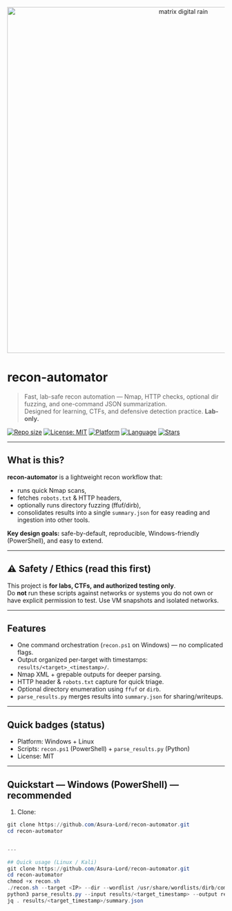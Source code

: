 <p align="center">
  <img src="https://upload.wikimedia.org/wikipedia/commons/6/6b/Digital_rain_animation_medium_letters_shine.gif" width="800" alt="matrix digital rain"/>
</p>

# recon-automator
> Fast, lab-safe recon automation — Nmap, HTTP checks, optional dir fuzzing, and one-command JSON summarization.  
> Designed for learning, CTFs, and defensive detection practice. **Lab-only.**

[![Repo size](https://img.shields.io/github/repo-size/Asura-Lord/recon-automator)](https://github.com/Asura-Lord/recon-automator)
[![License: MIT](https://img.shields.io/badge/License-MIT-blue.svg)](LICENSE)
[![Platform](https://img.shields.io/badge/platform-Windows%20%7C%20Linux-lightgrey)](#)
[![Language](https://img.shields.io/badge/lang-PowerShell%20%7C%20Python-9cf)](#)
[![Stars](https://img.shields.io/github/stars/Asura-Lord/recon-automator?style=social)](https://github.com/Asura-Lord/recon-automator/stargazers)

---

## What is this?
**recon-automator** is a lightweight recon workflow that:
- runs quick Nmap scans,
- fetches `robots.txt` & HTTP headers,
- optionally runs directory fuzzing (ffuf/dirb),
- consolidates results into a single `summary.json` for easy reading and ingestion into other tools.

**Key design goals:** safe-by-default, reproducible, Windows-friendly (PowerShell), and easy to extend.

---

## ⚠️ Safety / Ethics (read this first)
This project is **for labs, CTFs, and authorized testing only**.  
Do **not** run these scripts against networks or systems you do not own or have explicit permission to test. Use VM snapshots and isolated networks.

---

## Features
- One command orchestration (`recon.ps1` on Windows) — no complicated flags.
- Output organized per-target with timestamps: `results/<target>_<timestamp>/`.
- Nmap XML + grepable outputs for deeper parsing.
- HTTP header & `robots.txt` capture for quick triage.
- Optional directory enumeration using `ffuf` or `dirb`.
- `parse_results.py` merges results into `summary.json` for sharing/writeups.

---

## Quick badges (status)
- Platform: Windows + Linux
- Scripts: `recon.ps1` (PowerShell) + `parse_results.py` (Python)
- License: MIT

---

## Quickstart — Windows (PowerShell) — **recommended**
1. Clone:
```powershell
git clone https://github.com/Asura-Lord/recon-automator.git
cd recon-automator


---

## Quick usage (Linux / Kali)
git clone https://github.com/Asura-Lord/recon-automator.git
cd recon-automator
chmod +x recon.sh
./recon.sh --target <IP> --dir --wordlist /usr/share/wordlists/dirb/common.txt
python3 parse_results.py --input results/<target_timestamp> --output results/<target_timestamp>/summary.json
jq . results/<target_timestamp>/summary.json
